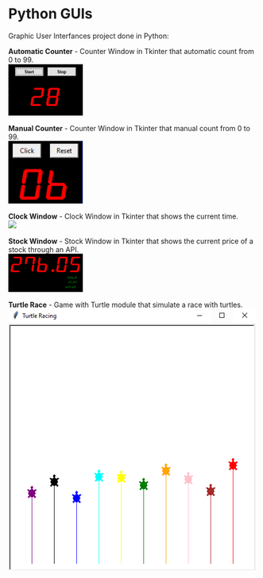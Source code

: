 # Python GUIs

Graphic User Interfances project done in Python:

**Automatic Counter** - Counter Window in Tkinter that automatic count from 0 to 99.  
<img src = "Automatic Counter/AutomaticCounter.PNG" width=150>

**Manual Counter** - Counter Window in Tkinter that manual count from 0 to 99.  
<img src = "Manual Counter/ManualCounter.PNG" width=150>

**Clock Window** - Clock Window in Tkinter that shows the current time.  
<img src = "Clock Window/Clock Window.png" width=150>

**Stock Window** - Stock Window in Tkinter that shows the current price of a stock through an API.  
<img src = "Stock Window/StockWindow.PNG" width=150>

**Turtle Race** - Game with Turtle module that simulate a race with turtles.  
![TurtleRace](TurtleRace.PNG)

